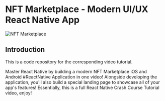 # NFT Marketplace - Modern UI/UX React Native App

![NFT Marketplace](https://i.ibb.co/X5kYdvB/image.png)

## Introduction

This is a code repository for the corresponding video tutorial.

Master React Native by building a modern NFT Marketplace iOS and Android #ReactNative Application in one video! Alongside developing the application, you'll also build a special landing page to showcase all of your app's features! Essentially, this is a full React Native Crash Course Tutorial video, enjoy!
